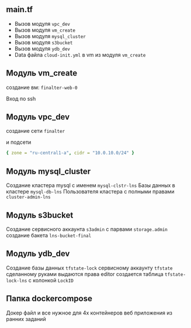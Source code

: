 ## main.tf

* Вызов модуля `vpc_dev`
* Вызов модуля `vm_create`
* Вызов модуля `mysql_cluster`
* Вызов модуля `s3bucket`
* Вызов модуля `ydb_dev`
* Data файла `cloud-init.yml` в vm из модуля `vm_create`

## Модуль vm_create

создание вм:
`finalter-web-0`

Вход по ssh

## Модуль vpc_dev
создание сети `finalter`

и подсети
```yaml
{ zone = "ru-central1-a", cidr = "10.0.10.0/24" }
```

## Модуль mysql_cluster

Создание кластера mysql с именем `mysql-clstr-lns`
Базы данных в кластере `mysql-db-lns`
Пользователя кластера с полными правами `cluster-admin-lns`

## Модуль s3bucket

Создание сервисного аккаунта `s3admin` с парвами `storage.admin`
создание бакета `lns-bucket-final`

## Модуль ydb_dev

Создание базы данных `tfstate-lock`
сервисному аккаунту `tfstate` сделанному руками выдаются права editor
создается таблица `tfstate-lock-lns` с колонкой `LockID`

## Папка dockercompose

Докер файл и все нужное для 4х контейнеров веб приложения из ранних заданий
